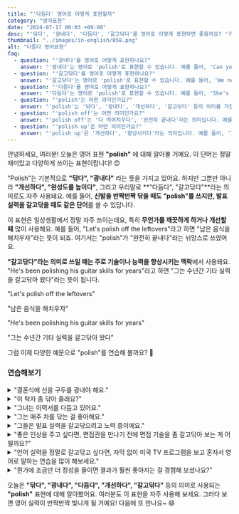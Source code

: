 ```yaml
---
title: "'다듬다' 영어로 어떻게 표현할까"
category: "영어표현"
date: "2024-07-17 00:03 +09:00"
desc: "'닦다', '광내다', '다듬다', '갈고닦다'를 영어로 어떻게 표현하면 좋을까요? '구두를 광내야 해요', '이력서를 다듬고 있어요', '발표 실력을 갈고닦으려고 노력 중이에요' 등을 영어로 표현하는 법을 배워봅시다. 다양한 예문을 통해서 연습하고 본인의 표현으로 만들어 보세요."
thumbnail: "../images/in-english/058.png"
alt: "다듬다 영어표현"
faq:
  - question: "'광내다'를 영어로 어떻게 표현하나요?"
    answer: "'광내다'는 영어로 'polish'로 표현할 수 있습니다. 예를 들어, 'Can you polish this table?'는 '이 탁자 좀 광내줄 수 있나요?'라는 의미입니다."
  - question: "'갈고닦다'를 영어로 어떻게 표현하나요?"
    answer: "'갈고닦다'는 영어로 'polish'로 표현할 수 있습니다. 예를 들어, 'We need to polish our presentation skills'는 '우리는 발표 실력을 갈고닦아야 해'라는 의미입니다."
  - question: "'다듬다'를 영어로 어떻게 표현하나요?"
    answer: "'다듬다'는 영어로 'polish'로 표현할 수 있습니다. 예를 들어, 'She's been polishing her resume'는 '그녀는 이력서를 다듬고 있어요'라는 의미입니다."
  - question: "'polish'는 어떤 의미인가요?"
    answer: "'polish'는 '닦다', '광내다', '개선하다', '갈고닦다' 등의 의미를 가집니다. 물건을 깨끗이 하거나 빛나게 만들 때, 또는 기술이나 능력을 향상시킬 때 사용됩니다."
  - question: "'polish off'는 어떤 의미인가요?"
    answer: "'polish off'는 '다 먹어치우다', '완전히 끝내다'라는 의미입니다. 예를 들어, 'Let's polish off the leftovers'는 '남은 음식을 해치워버리자'라는 뜻입니다."
  - question: "'polish up'은 어떤 의미인가요?"
    answer: "'polish up'은 '개선하다', '향상시키다'라는 의미입니다. 예를 들어, 'I need to polish up my English'는 '영어 실력을 향상시켜야 해'라는 뜻입니다."
---
```


안녕하세요, 여러분! 오늘은 영어 표현 **"polish"** 에 대해 알아볼 거예요. 이 단어는 정말 재미있고 다양하게 쓰이는 표현이랍니다! 😊

"Polish"는 기본적으로 **"닦다", "광내다"** 라는 뜻을 가지고 있어요. 하지만 그뿐만 아니라 **"개선하다", "완성도를 높이다"**, 그리고 우리말로 **"다듬다", "갈고닦다"**라는 의미로도 자주 사용돼요. 예를 들어, **신발을 반짝반짝 닦을 때도 "polish"를 쓰지만, 발표 실력을 갈고닦을 때도 같은 단어**를 쓸 수 있답니다.

이 표현은 일상생활에서 정말 자주 쓰이는데요, 특히 **무언가를 깨끗하게 하거나 개선할 때** 많이 사용해요. 예를 들어, "Let's polish off the leftovers"라고 하면 "남은 음식을 해치우자"라는 뜻이 되죠. 여기서는 "polish"가 "완전히 끝내다"라는 뉘앙스로 쓰였어요.

**"갈고닦다"라는 의미로 쓰일 때는 주로 기술이나 능력을 향상시키는 맥락**에서 사용돼요. "He's been polishing his guitar skills for years"라고 하면 "그는 수년간 기타 실력을 갈고닦아 왔다"라는 뜻이 됩니다.

"Let's polish off the leftovers"

"남은 음식을 해치우자"

"He's been polishing his guitar skills for years"

"그는 수년간 기타 실력을 갈고닦아 왔다"

그럼 이제 다양한 예문으로 "polish"를 연습해 볼까요? 🌟

### 연습해보기

<details>
<summary>"결혼식에 신을 구두를 광내야 해요."</summary>
<span>"I need to polish my shoes for the wedding."</span>
</details>

<details>
<summary>"이 탁자 좀 닦아 줄래요?"</summary>
<span>"Can you polish this table for me?"</span>
</details>

<details>
<summary>"그녀는 이력서를 다듬고 있어요."</summary>
<span>"She's trying to polish her resume."</span>
</details>

<details>
<summary>"그는 매주 차를 닦는 걸 좋아해요."</summary>
<span>"He likes to polish his car every weekend."</span>
</details>

<details>
<summary>"그들은 발표 실력을 갈고닦으려고 노력 중이에요."</summary>
<span>"They're working to polish their presentation skills."</span>
</details>

<details>
<summary>"좋은 인상을 주고 싶다면, 면접관을 만나기 전에 면접 기술을 좀 갈고닦아 보는 게 어떨까요?"</summary>
<span>"If you want to make a good impression, you might want to polish up your interview techniques before meeting with the hiring manager."</span>
</details>

<details>
<summary>"언어 실력을 정말로 갈고닦고 싶다면, 자막 없이 미국 TV 프로그램을 보고 혼자서 영어로 말하는 연습을 많이 해보세요."</summary>
<span>"To really polish your language skills, try watching American TV shows without subtitles and practice speaking English on your own as much as possible."</span>
</details>

<details>
<summary>"뭔가에 조금만 더 정성을 들이면 결과가 훨씬 좋아지는 걸 경험해 보셨나요?"</summary>
<span>"Ever noticed how putting just a bit more effort into polishing something can really improve the end result?"</span>
</details>

오늘은 **"닦다", "광내다", "다듬다", "개선하다", "갈고닦다"** 등의 의미로 사용되는 **"polish"** 표현에 대해 알아봤어요. 여러분도 이 표현을 자주 사용해 보세요. 그러다 보면 영어 실력이 반짝반짝 빛나게 될 거예요! 다음에 또 만나요~ 😄
